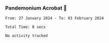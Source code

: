 ### Pandemonium Acrobat 🤸

<!--START_SECTION:waka-->

```all_time
From: 27 January 2024 - To: 03 February 2024

Total Time: 0 secs

No activity tracked
```

<!--END_SECTION:waka-->
